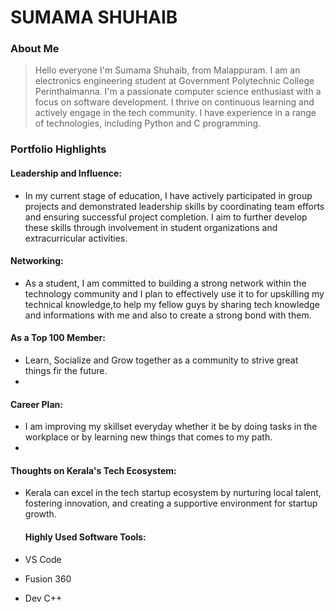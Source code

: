 
# SUMAMA SHUHAIB

### About Me

> Hello everyone I'm Sumama Shuhaib, from Malappuram. I am an electronics engineering student at Government Polytechnic College Perinthalmanna. I'm a passionate computer science enthusiast with a focus on software development. I thrive on continuous learning and actively engage in the tech community. I have experience in a range of technologies, including Python and C programming.

### Portfolio Highlights

#### Leadership and Influence:
- In my current stage of education, I have actively participated in group projects and demonstrated leadership skills by coordinating team efforts and ensuring successful project completion. I aim to further develop these skills through involvement in student organizations and extracurricular activities.

 #### Networking:
- As a student, I am committed to building a strong network within the technology community and I plan to effectively use it to for upskilling my technical knowledge,to help my fellow guys by sharing tech knowledge and informations with me and also to create a strong bond with them.

#### As a Top 100 Member:

- Learn, Socialize and Grow together as a community to strive great things fir the future.
- 
#### Career Plan:

- I am improving my skillset everyday whether it be by doing tasks in the workplace or by learning new things that comes to my path.
- 
#### Thoughts on Kerala's Tech Ecosystem:

- Kerala can excel in the tech startup ecosystem by nurturing local talent, fostering innovation, and creating a supportive environment for startup growth.

  #### Highly Used Software Tools:

- VS Code
- Fusion 360
- Dev C++

  
